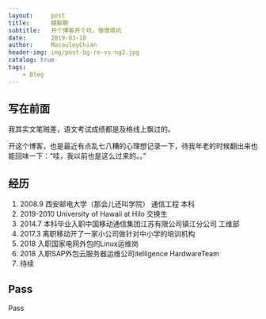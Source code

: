 ```yaml
---
layout:     post
title:      瞎聊聊
subtitle:   开个博客开个坑，慢慢填坑
date:       2019-03-18
author:     MacauleyChian
header-img: img/post-bg-re-vs-ng2.jpg
catalog: true
tags:
    - Blog
---
```


## 写在前面
我其实文笔贼差，语文考试成绩都是及格线上飘过的。

开这个博客，也是最近有点乱七八糟的心理想记录一下，待我年老的时候翻出来也能回味一下：“哇，我以前也是这么过来的。。”

## 经历
1. 2008.9 西安邮电大学（那会儿还叫学院） 通信工程 本科
2. 2019-2010 University of Hawaii at Hilo 交换生
3. 2014.7 本科毕业入职中国移动通信集团江苏有限公司镇江分公司 工维部
4. 2017.3 离职移动开了一家小公司做针对中小学的培训机构
5. 2018   入职国家电网外包的Linux运维岗
6. 2018   入职SAP外包云服务器运维公司itelligence HardwareTeam
7. 待续

## Pass
Pass
